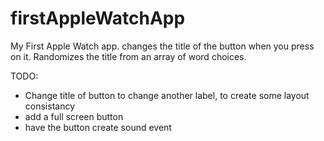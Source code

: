# firstAppleWatchApp
My First Apple Watch app. 
changes the title of the button when you press on it. Randomizes the title from an array of word choices. 

TODO:

  * Change title of button to change another label, to create some layout consistancy
  * add a full screen button
  * have the button create sound event
  
